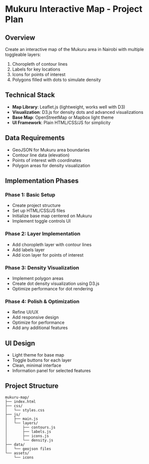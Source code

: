# Mukuru Interactive Map - Project Plan

## Overview
Create an interactive map of the Mukuru area in Nairobi with multiple toggleable layers:
1. Choropleth of contour lines
2. Labels for key locations
3. Icons for points of interest
4. Polygons filled with dots to simulate density

## Technical Stack
- **Map Library**: Leaflet.js (lightweight, works well with D3)
- **Visualization**: D3.js for density dots and advanced visualizations
- **Base Map**: OpenStreetMap or Mapbox light theme
- **UI Framework**: Plain HTML/CSS/JS for simplicity

## Data Requirements
- GeoJSON for Mukuru area boundaries
- Contour line data (elevation)
- Points of interest with coordinates
- Polygon areas for density visualization

## Implementation Phases

### Phase 1: Basic Setup
- Create project structure
- Set up HTML/CSS/JS files
- Initialize base map centered on Mukuru
- Implement toggle controls UI

### Phase 2: Layer Implementation
- Add choropleth layer with contour lines
- Add labels layer
- Add icon layer for points of interest

### Phase 3: Density Visualization
- Implement polygon areas
- Create dot density visualization using D3.js
- Optimize performance for dot rendering

### Phase 4: Polish & Optimization
- Refine UI/UX
- Add responsive design
- Optimize for performance
- Add any additional features

## UI Design
- Light theme for base map
- Toggle buttons for each layer
- Clean, minimal interface
- Information panel for selected features

## Project Structure
```
mukuru-map/
├── index.html
├── css/
│   └── styles.css
├── js/
│   ├── main.js
│   └── layers/
│       ├── contours.js
│       ├── labels.js
│       ├── icons.js
│       └── density.js
├── data/
│   └── geojson files
└── assets/
    └── icons
``` 
